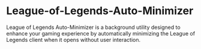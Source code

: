 # League-of-Legends-Auto-Minimizer
League of Legends Auto-Minimizer is a background utility designed to enhance your gaming experience by automatically minimizing the League of Legends client when it opens without user interaction.
